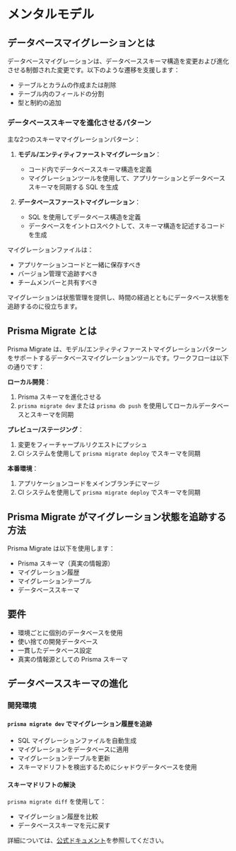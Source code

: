 # メンタルモデル

## データベースマイグレーションとは

データベースマイグレーションは、データベーススキーマ構造を変更および進化させる制御された変更です。以下のような遷移を支援します：

- テーブルとカラムの作成または削除
- テーブル内のフィールドの分割
- 型と制約の追加

### データベーススキーマを進化させるパターン

主な2つのスキーママイグレーションパターン：

1. **モデル/エンティティファーストマイグレーション**：
   - コード内でデータベーススキーマ構造を定義
   - マイグレーションツールを使用して、アプリケーションとデータベーススキーマを同期する SQL を生成

2. **データベースファーストマイグレーション**：
   - SQL を使用してデータベース構造を定義
   - データベースをイントロスペクトして、スキーマ構造を記述するコードを生成

マイグレーションファイルは：
- アプリケーションコードと一緒に保存すべき
- バージョン管理で追跡すべき
- チームメンバーと共有すべき

マイグレーションは状態管理を提供し、時間の経過とともにデータベース状態を追跡するのに役立ちます。

## Prisma Migrate とは

Prisma Migrate は、モデル/エンティティファーストマイグレーションパターンをサポートするデータベースマイグレーションツールです。ワークフローは以下の通りです：

**ローカル開発**：
1. Prisma スキーマを進化させる
2. `prisma migrate dev` または `prisma db push` を使用してローカルデータベースとスキーマを同期

**プレビュー/ステージング**：
1. 変更をフィーチャープルリクエストにプッシュ
2. CI システムを使用して `prisma migrate deploy` でスキーマを同期

**本番環境**：
1. アプリケーションコードをメインブランチにマージ
2. CI システムを使用して `prisma migrate deploy` でスキーマを同期

## Prisma Migrate がマイグレーション状態を追跡する方法

Prisma Migrate は以下を使用します：

- Prisma スキーマ（真実の情報源）
- マイグレーション履歴
- マイグレーションテーブル
- データベーススキーマ

## 要件

- 環境ごとに個別のデータベースを使用
- 使い捨ての開発データベース
- 一貫したデータベース設定
- 真実の情報源としての Prisma スキーマ

## データベーススキーマの進化

### 開発環境

#### `prisma migrate dev` でマイグレーション履歴を追跡

- SQL マイグレーションファイルを自動生成
- マイグレーションをデータベースに適用
- マイグレーションテーブルを更新
- スキーマドリフトを検出するためにシャドウデータベースを使用

#### スキーマドリフトの解決

`prisma migrate diff` を使用して：
- マイグレーション履歴を比較
- データベーススキーマを元に戻す

詳細については、[公式ドキュメント](https://www.prisma.io/docs/orm/prisma-migrate/understanding-prisma-migrate/mental-model)を参照してください。
